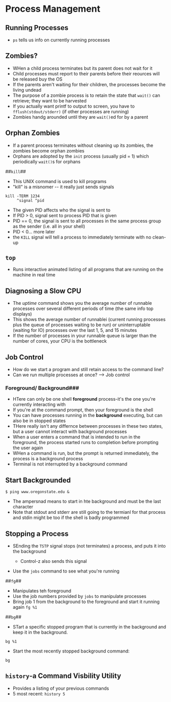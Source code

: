 # Process Management #

## Running Processes ##
* `ps` tells us info on currently running processes


## Zombies? ##
* WHen a child process terminates but its parent does not wait for it
* Child processes must report to their parents before their reources will be released buy the OS
* If the parents aren't waiting for their children, the processes become the living undead
* The purpose of a zombie process is to retain the state that `wait()` can retrieve; they want to be harvested
* If you actually want printf to output to screen, you have to `fflush(stdout/stderr)` (if other processes are running) 
* Zombies handg arounded until they are `wait()`ed for by a parent

## Orphan Zombies ##
* If a parent process terminates without cleaning up its zombies, the zombies become orphan zombies
* Orphans are adopted by the `init` process (usually pid = 1) which periodically `wait()`s for orphans

##`kill`##
* This UNIX command is used to kill programs
* "kill" is a misnomer -- it really just sends signals
```
kill -TERM 1234
     ^signal ^pid
```
* The given PID affects who the signal is sent to
* If PID > 0, signal sent to process PID that is given
* PID == 0, the signal is sent to all processes in the same process group as the sender (i.e. all in your shell)
* PID < 0... more later
* the `KILL` signal will tell a process to immediately terminate with no clean-up

## `top` ##
* Runs interactive animated listing of all programs that are running on the machine in real time


## Diagnosing a Slow CPU ##
* The _uptime_ command shows you the average number of runnable processes over several different periods of time (the same info top displays)
* This shows the average number of runnablei (current running processes plus the queue of processes waiting to be run) or uninterruptable (waiting for IO) processes over the last 1, 5, and 15 minutes
* If the number of processes in your runnable queue is larger than the number of cores, your CPU is the bottleneck

## Job Control ##
* How do we start a program and still retain access to the command line?
* Can we run multiple processes at once? --> Job control

### Foreground/ Background###
* HTere can only be one shell __foreground__ process-it's the one you're currently interacting with
* If you're at the command prompt, then your foreground is the shell
* You can have processes running in the __background__ executing, but can also be in stopped states
* THere really isn't any differnce between processes in these two states, but a user cannot interact with background processes
* When a user enters a command that is intended to run in the foreground, the process started runs to completion before prompting the user again
* WHen a command is run, but the prompt is returned immediately, the process is a background process
* Terminal is not interrupted by a background command

## Start Backgrounded ##
```
$ ping www.oregonstate.edu &
```
* The ampersnad means to start in hte background and must be the last character
* Note that stdout and stderr are still going to the termianl for that process and stdin might be too if the shell is badly programmed

## Stopping a Process ##
* SEnding the `TSTP` signal stops (not terminates) a process, and puts it into the background
    * Control-z also sends this signal

* Use the `jobs` command to see what you're running

##`fg`##
* Manipulates teh foreground
* Use the job numbers provided by `jobs` to manipulate processes
* Bring job 1 from the background to the foreground and start it running again `fg %1`

##`bg`##
* STart a specific stopped program that is currently in the background and keep it in the background.
```
bg %1
```
* Start the most recently stopped background command:
```
bg
```
## `history`-a Command Visbility Utility ##
* Provides a listing of your previous commands
* 5 most recent: `history 5`


